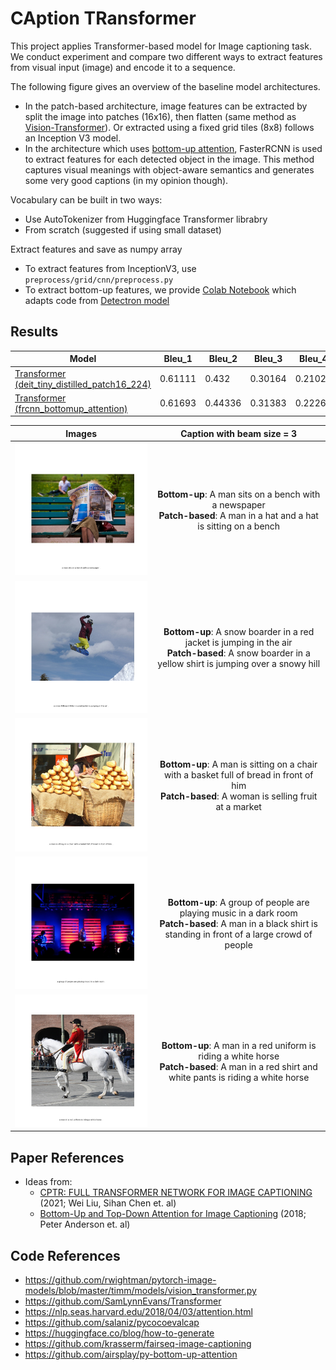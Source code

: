# CAption TRansformer
This project applies Transformer-based model for Image captioning task. We conduct experiment and compare two different ways to extract features from visual input (image) and encode it to a sequence.

The following figure gives an overview of the baseline model architectures.
- In the patch-based architecture, image features can be extracted by split the image into patches (16x16), then flatten (same method as [Vision-Transformer](https://arxiv.org/abs/2010.11929)). Or extracted using a fixed grid tiles (8x8) follows an Inception V3 model.
- In the architecture which uses [bottom-up attention](https://arxiv.org/abs/1707.07998), FasterRCNN is used to extract features for each detected object in the image. This method captures visual meanings with object-aware semantics and generates some very good captions (in my opinion though).

Vocabulary can be built in two ways:
- Use AutoTokenizer from Huggingface Transformer librabry
- From scratch (suggested if using small dataset)

Extract features and save as numpy array 
- To extract features from InceptionV3, use ```preprocess/grid/cnn/preprocess.py```
- To extract bottom-up features, we provide [Colab Notebook](https://colab.research.google.com/drive/1xC4mVc_bp0t4-7T4xVum3AECFCalsgsv?usp=sharing) which adapts code from [Detectron model](https://github.com/airsplay/py-bottom-up-attention)

## Results
Model | Bleu_1 | Bleu_2 | Bleu_3 | Bleu_4 | METEOR | ROUGE_L | CIDEr | SPICE 
--- | --- | --- | --- | --- | --- | --- | --- | --- |
[Transformer (deit_tiny_distilled_patch16_224)](https://drive.google.com/file/d/1-VYNfi6BPz823rzjs0LEoqXEgDiWnDon/view?usp=sharing) | 0.61111 | 0.432 | 0.30164 | 0.21026 | 0.18603 | 0.44001 | 0.39589 | 0.1213
[Transformer (frcnn_bottomup_attention)](https://drive.google.com/file/d/1-h4rODxBeVpwlNL1dZQmV_PZH0R-0SW9/view?usp=sharing)| 0.61693 | 0.44336 | 0.31383 | 0.22263 | 0.2128 | 0.46285 | 0.4904 | 0.15042

| Images | Caption with beam size = 3 |
|:-------------------------:|:-------------------------:|
| <img width="450" alt="screen" src="demo/0.jpg"> | **Bottom-up**: A man sits on a bench with a newspaper <br> **Patch-based**: A man in a hat and a hat is sitting on a bench <br />|
| <img width="450" alt="screen" src="demo/1.jpg"> | **Bottom-up**: A snow boarder in a red jacket is jumping in the air <br> **Patch-based**: A snow boarder in a yellow shirt is jumping over a snowy hill <br />|
| <img width="450" alt="screen" src="demo/2.jpg"> | **Bottom-up**: A man is sitting on a chair with a basket full of bread in front of him <br> **Patch-based**: A woman is selling fruit at a market <br />|
| <img width="450" alt="screen" src="demo/3.jpg"> | **Bottom-up**: A group of people are playing music in a dark room <br> **Patch-based**: A man in a black shirt is standing in front of a large crowd of people <br />|
| <img width="450" alt="screen" src="demo/4.jpg"> | **Bottom-up**: A man in a red uniform is riding a white horse <br> **Patch-based**: A man in a red shirt and white pants is riding a white horse <br />|

## Paper References
- Ideas from:
  - [CPTR: FULL TRANSFORMER NETWORK FOR IMAGE CAPTIONING](https://arxiv.org/abs/2101.10804) (2021; Wei Liu, Sihan Chen et. al)
  - [Bottom-Up and Top-Down Attention for Image Captioning](https://arxiv.org/abs/1707.07998) (2018; Peter Anderson et. al)

## Code References
- https://github.com/rwightman/pytorch-image-models/blob/master/timm/models/vision_transformer.py
- https://github.com/SamLynnEvans/Transformer
- https://nlp.seas.harvard.edu/2018/04/03/attention.html
- https://github.com/salaniz/pycocoevalcap
- https://huggingface.co/blog/how-to-generate
- https://github.com/krasserm/fairseq-image-captioning
- https://github.com/airsplay/py-bottom-up-attention
